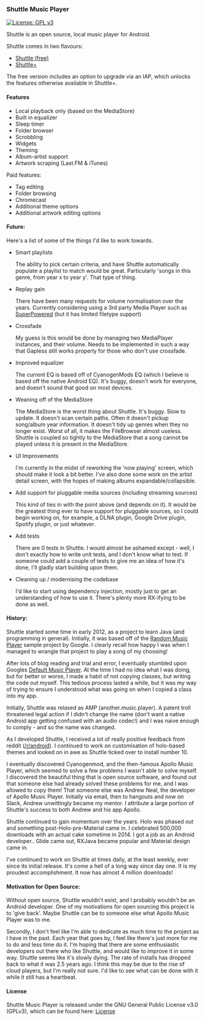 ### Shuttle Music Player

[![License: GPL v3](https://img.shields.io/badge/License-GPL%20v3-blue.svg)](LICENSE.md)

Shuttle is an open source, local music player for Android.

Shuttle comes in two flavours: 

- [Shuttle (free)](https://play.google.com/store/apps/details?id=another.music.player)
- [Shuttle+](https://play.google.com/store/apps/details?id=com.simplecity.amp_pro)

The free version includes an option to upgrade via an IAP, which unlocks the features otherwise available in Shuttle+.

#### Features

- Local playback only (based on the MediaStore)
- Built in equalizer
- Sleep timer
- Folder browser
- Scrobbling
- Widgets
- Theming
- Album-artist support
- Artwork scraping (Last.FM & iTunes)

Paid features:

- Tag editing
- Folder browsing
- Chromecast
- Additional theme options
- Additional artwork editing options


#### Future:

Here's a list of some of the things I'd like to work towards.

- Smart playlists
	
	The ability to pick certain criteria, and have Shuttle automatically populate a playlist to match would be great. Particularly 'songs in this genre, from year x to year y'. That type of thing.

- Replay gain
	
	There have been many requests for volume normalisation over the years.
	Currently considering using a 3rd party Media Player such as [SuperPowered](http://superpowered.com/) (but it has limited filetype support)

- Crossfade
	
	My guess is this would be done by managing two MediaPlayer instances, and their volume. Needs to be implemented in such a way that Gapless still works properly for those who don't use crossfade.

- Improved equalizer
	
	The current EQ is based off of CyanogenMods EQ (which I believe is based off the native Android EQ). It's buggy, doesn't work for everyone, and doesn't sound that good on most devices.

- Weaning off of the MediaStore

	The MediaStore is the worst thing about Shuttle. It's buggy. Slow to update. It doesn't scan certain paths. Often it doesn't pickup song/album year information. It doesn't tidy up genres when they no longer exist. Worst of all, it makes the FileBrowser almost useless. Shuttle is coupled so tightly to the MediaStore that a song cannot be played unless it is present in the MediaStore. 

- UI Improvements
	
	I'm currently in the midst of reworking the 'now playing' screen, which should make it look a bit better. I've also done some work on the artist detail screen, with the hopes of making albums expandable/collapsible.

- Add support for pluggable media sources (including streaming sources)

	This kind of ties in with the point above (and depends on it). It would be the greatest thing ever to have support for pluggable sources, so I could begin working on, for example, a DLNA plugin, Google Drive plugin, Spotify plugin, or just whatever.

- Add tests
	
	There are 0 tests in Shuttle. I would almost be ashamed except - well, I don't exactly how to write unit tests, and I don't know what to test. If someone could add a couple of tests to give me an idea of how it's done, I'll gladly start building upon them.

- Cleaning up / modernising the codebase

	I'd like to start using dependency injection, mostly just to get an understanding of how to use it. There's plenty more RX-ifying to be done as well.


#### History:

Shuttle started some time in early 2012, as a project to learn Java (and programming in general). Initially, it was based off of the [Random Music Player](https://github.com/android/platform_development/tree/master/samples/RandomMusicPlayer/src/com/example/android/musicplayer) sample project by Google. I clearly recall how happy I was when I managed to wrangle that project to play a song of my choosing!

After lots of blog reading and trial and error, I eventually stumbled upon Googles [Default Music Player](https://github.com/android/platform_packages_apps_music). At the time I had no idea what I was doing, but for better or worse, I made a habit of not copying classes, but writing the code out myself. This tedious process lasted a while, but it was my way of trying to ensure I understood what was going on when I copied a class into my app.

Initially, Shuttle was relased as AMP (another.music.player). A patent troll threatened legal action if I didn't change the name (don't want a native Android app getting confused with an audio codec!) and I was naive enough to comply - and so the name was changed.

As I developed Shuttle, I received a lot of really positive feedback from reddit ([/r/android](https://www.reddit.com/r/android)). I continued to work on customisation of holo-based themes and looked on in awe as Shuttle ticked over to install number 10.

I eventually discovered Cyanogenmod, and the then-famous Apollo Music Player, which seemed to solve a few problems I wasn't able to solve myself. I discovered the beautiful thing that is open source software, and found out that someone else had already solved these problems for me, and I was allowed to copy them! That someone else was Andrew Neal, the developer of Apollo Music Player. Initially via email, then to hangouts and now on Slack, Andrew unwittingly became my mentor. I attribute a large portion of Shuttle's success to both Andrew and his app Apollo.

Shuttle continued to gain momentum over the years. Holo was phased out and something post-Holo-pre-Material came in. I celebrated 500,000 downloads with an actual cake sometime in 2014. I got a job as an Android developer.. Glide came out, RXJava became popular and Material design came in.

I've continued to work on Shuttle at times daily, at the least weekly, ever since its initial release. It's come a hell of a long way since day one. It is my proudest accomplishment. It now has almost 4 million downloads!

#### Motivation for Open Source:

Without open source, Shuttle wouldn't exist, and I probably wouldn't be an Android developer. One of my motivations for open sourcing this project is to 'give back'. Maybe Shuttle can be to someone else what Apollo Music Player was to me.

Secondly, I don't feel like I'm able to dedicate as much time to the project as I have in the past. Each year that goes by, I feel like there's just more for me to do and less time do it. I'm hoping that there are some enthusiastic developers out there who like Shuttle, and would like to improve it in some way. Shuttle seems like it's slowly dying. The rate of installs has dropped back to what it was 2.5 years ago. I think this may be due to the rise of cloud players, but I'm really not sure. I'd like to see what can be done with it while it still has a heartbeat.


#### License

Shuttle Music Player is released under the GNU General Public License v3.0 (GPLv3), which can be found here: [License](https://github.com/timusus/Shuttle/blob/master/LICENSE.md)